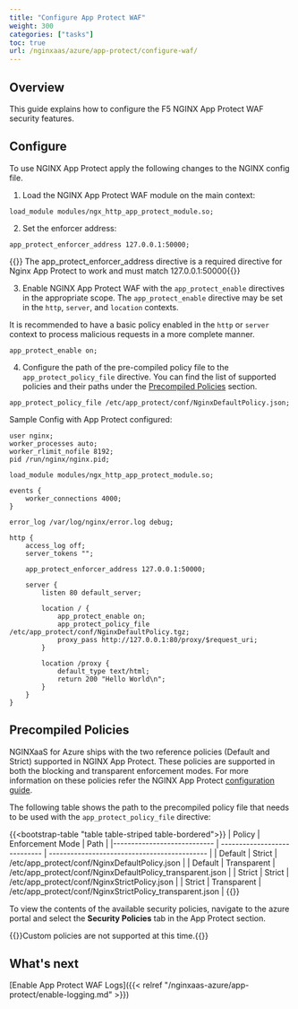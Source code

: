 ```yaml
---
title: "Configure App Protect WAF"
weight: 300
categories: ["tasks"]
toc: true
url: /nginxaas/azure/app-protect/configure-waf/
---
```


## Overview

This guide explains how to configure the F5 NGINX App Protect WAF security features.

## Configure

To use NGINX App Protect apply the following changes to the NGINX config file.

1. Load the NGINX App Protect WAF module on the main context:

```nginx
load_module modules/ngx_http_app_protect_module.so;
```

2. Set the enforcer address:

```nginx
app_protect_enforcer_address 127.0.0.1:50000;
```

{{<note>}} The app_protect_enforcer_address directive is a required directive for Nginx App Protect to work and must match 127.0.0.1:50000{{</note>}}


3. Enable NGINX App Protect WAF with the `app_protect_enable` directives in the appropriate scope. The `app_protect_enable` directive may be set in the `http`, `server`, and `location` contexts.

It is recommended to have a basic policy enabled in the `http` or `server` context to process malicious requests in a more complete manner.

```nginx
app_protect_enable on;
```

4. Configure the path of the pre-compiled policy file to the `app_protect_policy_file` directive. You can find the list of supported policies and their paths under the [Precompiled Policies](#precompiled-policies) section.

```nginx
app_protect_policy_file /etc/app_protect/conf/NginxDefaultPolicy.json;
```

Sample Config with App Protect configured:

```nginx
user nginx;
worker_processes auto;
worker_rlimit_nofile 8192;
pid /run/nginx/nginx.pid;

load_module modules/ngx_http_app_protect_module.so;

events {
    worker_connections 4000;
}

error_log /var/log/nginx/error.log debug;

http {
    access_log off;
    server_tokens "";

    app_protect_enforcer_address 127.0.0.1:50000;

    server {
        listen 80 default_server;

        location / {
            app_protect_enable on;
            app_protect_policy_file /etc/app_protect/conf/NginxDefaultPolicy.tgz;
            proxy_pass http://127.0.0.1:80/proxy/$request_uri;
        }

        location /proxy {
            default_type text/html;
            return 200 "Hello World\n";
        }
    }
}
```

## Precompiled Policies

NGINXaaS for Azure ships with the two reference policies (Default and Strict) supported in NGINX App Protect. These policies are supported in both the blocking and transparent enforcement modes.
For more information on these policies refer the NGINX App Protect [configuration guide](https://docs.nginx.com/nginx-app-protect-waf/v5/configuration-guide/configuration/).

The following table shows the path to the precompiled policy file that needs to be used with the `app_protect_policy_file` directive:

{{<bootstrap-table "table table-striped table-bordered">}}
  | Policy                      | Enforcement Mode             | Path                                         |
  |---------------------------- | ---------------------------- | -------------------------------------------- |
  | Default                     | Strict                       | /etc/app_protect/conf/NginxDefaultPolicy.json |
  | Default                     | Transparent                  | /etc/app_protect/conf/NginxDefaultPolicy_transparent.json |
  | Strict                      | Strict                       | /etc/app_protect/conf/NginxStrictPolicy.json |
  | Strict                      | Transparent                  | /etc/app_protect/conf/NginxStrictPolicy_transparent.json |
{{</bootstrap-table>}}

To view the contents of the available security policies, navigate to the azure portal and select the **Security Policies** tab in the App Protect section.

{{<note>}}Custom policies are not supported at this time.{{</note>}}

## What's next

[Enable App Protect WAF Logs]({{< relref "/nginxaas-azure/app-protect/enable-logging.md" >}})
